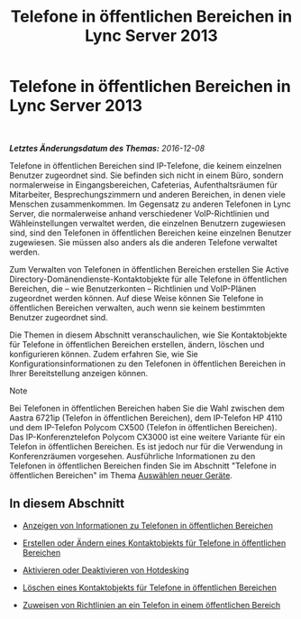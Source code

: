 ﻿---
title: Telefone in öffentlichen Bereichen in Lync Server 2013
TOCTitle: Telefone in öffentlichen Bereichen in Lync Server 2013
ms:assetid: d63bb3de-154e-4347-9251-9fa94e7d593a
ms:mtpsurl: https://technet.microsoft.com/de-de/library/JJ994076(v=OCS.15)
ms:contentKeyID: 52056464
ms.date: 12/10/2016
mtps_version: v=OCS.15
ms.translationtype: HT
---

# Telefone in öffentlichen Bereichen in Lync Server 2013

 

_**Letztes Änderungsdatum des Themas:** 2016-12-08_

Telefone in öffentlichen Bereichen sind IP-Telefone, die keinem einzelnen Benutzer zugeordnet sind. Sie befinden sich nicht in einem Büro, sondern normalerweise in Eingangsbereichen, Cafeterias, Aufenthaltsräumen für Mitarbeiter, Besprechungszimmern und anderen Bereichen, in denen viele Menschen zusammenkommen. Im Gegensatz zu anderen Telefonen in Lync Server, die normalerweise anhand verschiedener VoIP-Richtlinien und Wähleinstellungen verwaltet werden, die einzelnen Benutzern zugewiesen sind, sind den Telefonen in öffentlichen Bereichen keine einzelnen Benutzer zugewiesen. Sie müssen also anders als die anderen Telefone verwaltet werden.

Zum Verwalten von Telefonen in öffentlichen Bereichen erstellen Sie Active Directory-Domänendienste-Kontaktobjekte für alle Telefone in öffentlichen Bereichen, die – wie Benutzerkonten – Richtlinien und VoIP-Plänen zugeordnet werden können. Auf diese Weise können Sie Telefone in öffentlichen Bereichen verwalten, auch wenn sie keinem bestimmten Benutzer zugeordnet sind.

Die Themen in diesem Abschnitt veranschaulichen, wie Sie Kontaktobjekte für Telefone in öffentlichen Bereichen erstellen, ändern, löschen und konfigurieren können. Zudem erfahren Sie, wie Sie Konfigurationsinformationen zu den Telefonen in öffentlichen Bereichen in Ihrer Bereitstellung anzeigen können.


> [!NOTE]
> Bei Telefonen in öffentlichen Bereichen haben Sie die Wahl zwischen dem Aastra 6721ip (Telefon in öffentlichen Bereichen), dem IP-Telefon HP 4110 und dem IP-Telefon Polycom CX500 (Telefon in öffentlichen Bereichen). Das IP-Konferenztelefon Polycom CX3000 ist eine weitere Variante für ein Telefon in öffentlichen Bereichen. Es ist jedoch nur für die Verwendung in Konferenzräumen vorgesehen. Ausführliche Informationen zu den Telefonen in öffentlichen Bereichen finden Sie im Abschnitt "Telefone in öffentlichen Bereichen" im Thema <A href="http://technet.microsoft.com/de-de/library/gg398958(v=ocs.14).aspx">Auswählen neuer Geräte</A>.



## In diesem Abschnitt

  - [Anzeigen von Informationen zu Telefonen in öffentlichen Bereichen](lync-server-2013-view-common-area-phone-information.md)

  - [Erstellen oder Ändern eines Kontaktobjekts für Telefone in öffentlichen Bereichen](lync-server-2013-create-or-modify-a-common-area-phone-contact-object.md)

  - [Aktivieren oder Deaktivieren von Hotdesking](lync-server-2013-enable-or-disable-hot-desking.md)

  - [Löschen eines Kontaktobjekts für Telefone in öffentlichen Bereichen](lync-server-2013-delete-a-common-area-phone-contact-object.md)

  - [Zuweisen von Richtlinien an ein Telefon in einem öffentlichen Bereich](lync-server-2013-assign-policies-to-a-common-area-phone.md)

